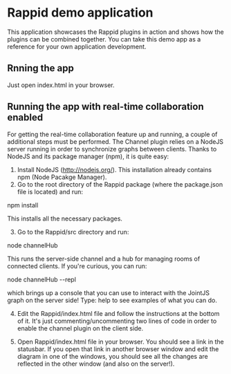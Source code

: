 Rappid demo application
========================

This application showcases the Rappid plugins in action and shows how the plugins
can be combined together. You can take this demo app as a reference for your own application
development.

Rnning the app
--------------

Just open index.html in your browser.


Running the app with real-time collaboration enabled
-----------------------------------------------------

For getting the real-time collaboration feature up and running, a couple of additional steps
must be performed. The Channel plugin relies on a NodeJS server running in order to
synchronize graphs between clients. Thanks to NodeJS and its package manager (npm), it is quite easy:

1. Install NodeJS (http://nodejs.org/). This installation already contains npm (Node Pacakge Manager).
2. Go to the root directory of the Rappid package (where the package.json file is located) and run:

npm install

This installs all the necessary packages.

3. Go to the Rappid/src directory and run:

node channelHub

This runs the server-side channel and a hub for managing rooms of connected clients.
If you're curious, you can run:

node channelHub --repl

which brings up a console that you can use to interact with the JointJS graph on the server side!
Type: help <RET> to see examples of what you can do.

4. Edit the Rappid/index.html file and follow the instructions at the bottom of it. It's just
commenting/uncommenting two lines of code in order to enable the channel plugin on the client side.

5. Open Rappid/index.html file in your browser. You should see a link in the statusbar. If you open
that link in another browser window and edit the diagram in one of the windows, you should see
all the changes are reflected in the other window (and also on the server!).

